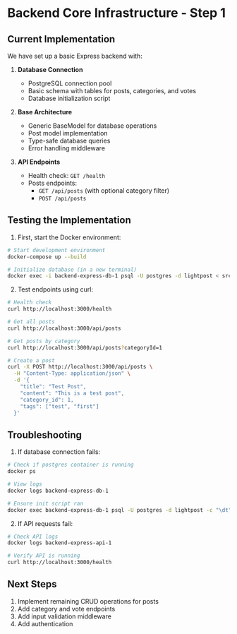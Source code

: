 # Backend Core Infrastructure - Step 1

## Current Implementation
We have set up a basic Express backend with:

1. **Database Connection**
   - PostgreSQL connection pool
   - Basic schema with tables for posts, categories, and votes
   - Database initialization script

2. **Base Architecture**
   - Generic BaseModel for database operations
   - Post model implementation
   - Type-safe database queries
   - Error handling middleware

3. **API Endpoints**
   - Health check: `GET /health`
   - Posts endpoints:
     - `GET /api/posts` (with optional category filter)
     - `POST /api/posts`

## Testing the Implementation

1. First, start the Docker environment:
```bash
# Start development environment
docker-compose up --build

# Initialize database (in a new terminal)
docker exec -i backend-express-db-1 psql -U postgres -d lightpost < src/db/init.sql
```

2. Test endpoints using curl:
```bash
# Health check
curl http://localhost:3000/health

# Get all posts
curl http://localhost:3000/api/posts

# Get posts by category
curl http://localhost:3000/api/posts?categoryId=1

# Create a post
curl -X POST http://localhost:3000/api/posts \
  -H "Content-Type: application/json" \
  -d '{
    "title": "Test Post",
    "content": "This is a test post",
    "category_id": 1,
    "tags": ["test", "first"]
  }'
```

## Troubleshooting
1. If database connection fails:
```bash
# Check if postgres container is running
docker ps

# View logs
docker logs backend-express-db-1

# Ensure init script ran
docker exec backend-express-db-1 psql -U postgres -d lightpost -c "\dt"
```

2. If API requests fail:
```bash
# Check API logs
docker logs backend-express-api-1

# Verify API is running
curl http://localhost:3000/health
```

## Next Steps
1. Implement remaining CRUD operations for posts
2. Add category and vote endpoints
3. Add input validation middleware
4. Add authentication 